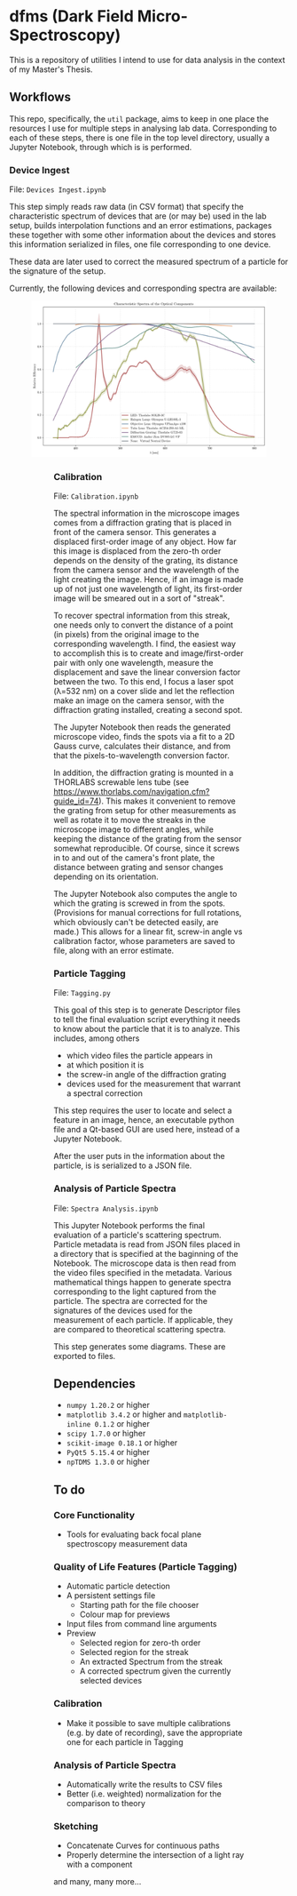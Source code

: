 # dfms (Dark Field Micro-Spectroscopy)
 This is a repository of utilities I intend to use for data analysis in the context of my Master's Thesis.

## Workflows
 This repo, specifically, the `util` package, aims to keep in one place the resources I use for multiple steps in analysing lab data. 
 Corresponding to each of these steps, there is one file in the top level directory, usually a Jupyter Notebook, through which is is performed.
 
### Device Ingest
 File: `Devices Ingest.ipynb`
 
 This step simply reads raw data (in CSV format) that specify the characteristic spectrum of devices that are (or may be) used in the lab setup, builds interpolation functions and an error estimations, packages these together with some other information about the devices and stores this information serialized in files, one file corresponding to one device.
 
 These data are later used to correct the measured spectrum of a particle for the signature of the setup.
 
 Currently, the following devices and corresponding spectra are available:
 <figure>
   <img src="https://github.com/felixHPatzschke/dfms/blob/main/Devices Characteristic Spectra.png">
   <figcaption><figcaption>
 <figure>
 
### Calibration
 File: `Calibration.ipynb`
 
 The spectral information in the microscope images comes from a diffraction grating that is placed in front of the camera sensor.
 This generates a displaced first-order image of any object. 
 How far this image is displaced from the zero-th order depends on the density of the grating, its distance from the camera sensor and the wavelength of the light creating the image. 
 Hence, if an image is made up of not just one wavelength of light, its first-order image will be smeared out in a sort of "streak". 
 
 To recover spectral information from this streak, one needs only to convert the distance of a point (in pixels) from the original image to the corresponding wavelength.
 I find, the easiest way to accomplish this is to create and image/first-order pair with only one wavelength, measure the displacement and save the linear conversion factor between the two.
 To this end, I focus a laser spot (λ=532 nm) on a cover slide and let the reflection make an image on the camera sensor, with the diffraction grating installed, creating a second spot.
 
 The Jupyter Notebook then reads the generated microscope video, finds the spots via a fit to a 2D Gauss curve, calculates their distance, and from that the pixels-to-wavelength conversion factor.
 
 In addition, the diffraction grating is mounted in a THORLABS screwable lens tube (see https://www.thorlabs.com/navigation.cfm?guide_id=74). This makes it convenient to remove the grating from setup for other measurements as well as rotate it to move the streaks in the microscope image to different angles, while keeping the distance of the grating from the sensor somewhat reproducible. Of course, since it screws in to and out of the camera's front plate, the distance between grating and sensor changes depending on its orientation.
 
 The Jupyter Notebook also computes the angle to which the grating is screwed in from the spots. 
 (Provisions for manual corrections for full rotations, which obviously can't be detected easily, are made.)
 This allows for a linear fit, screw-in angle vs calibration factor, whose parameters are saved to file, along with an error estimate.
 
### Particle Tagging
 File: `Tagging.py`
 
 This goal of this step is to generate Descriptor files to tell the final evaluation script everything it needs to know about the particle that it is to analyze. This includes, among others
 * which video files the particle appears in
 * at which position it is
 * the screw-in angle of the diffraction grating
 * devices used for the measurement that warrant a spectral correction

 This step requires the user to locate and select a feature in an image, hence, an executable python file and a Qt-based GUI are used here, instead of a Jupyter Notebook.
 
 After the user puts in the information about the particle, is is serialized to a JSON file.
 
### Analysis of Particle Spectra 
 File: `Spectra Analysis.ipynb`
 
 This Jupyter Notebook performs the final evaluation of a particle's scattering spectrum.
 Particle metadata is read from JSON files placed in a directory that is specified at the baginning of the Notebook.
 The microscope data is then read from the video files specified in the metadata.
 Various mathematical things happen to generate spectra corresponding to the light captured from the particle.
 The spectra are corrected for the signatures of the devices used for the measurement of each particle.
 If applicable, they are compared to theoretical scattering spectra.
 
 This step generates some diagrams. These are exported to files.

## Dependencies
 * `numpy 1.20.2` or higher
 * `matplotlib 3.4.2` or higher and `matplotlib-inline 0.1.2` or higher
 * `scipy 1.7.0` or higher
 * `scikit-image 0.18.1` or higher
 * `PyQt5 5.15.4` or higher
 * `npTDMS 1.3.0` or higher

## To do

### Core Functionality
 * Tools for evaluating back focal plane spectroscopy measurement data

### Quality of Life Features (Particle Tagging)
 * Automatic particle detection
 * A persistent settings file
     + Starting path for the file chooser
     + Colour map for previews
 * Input files from command line arguments
 * Preview
     + Selected region for zero-th order
     + Selected region for the streak
     + An extracted Spectrum from the streak
     + A corrected spectrum given the currently selected devices
 
### Calibration
 * Make it possible to save multiple calibrations (e.g. by date of recording), save the appropriate one for each particle in Tagging

### Analysis of Particle Spectra
 * Automatically write the results to CSV files
 * Better (i.e. weighted) normalization for the comparison to theory
  
### Sketching
 * Concatenate Curves for continuous paths
 * Properly determine the intersection of a light ray with a component
  
and many, many more...

